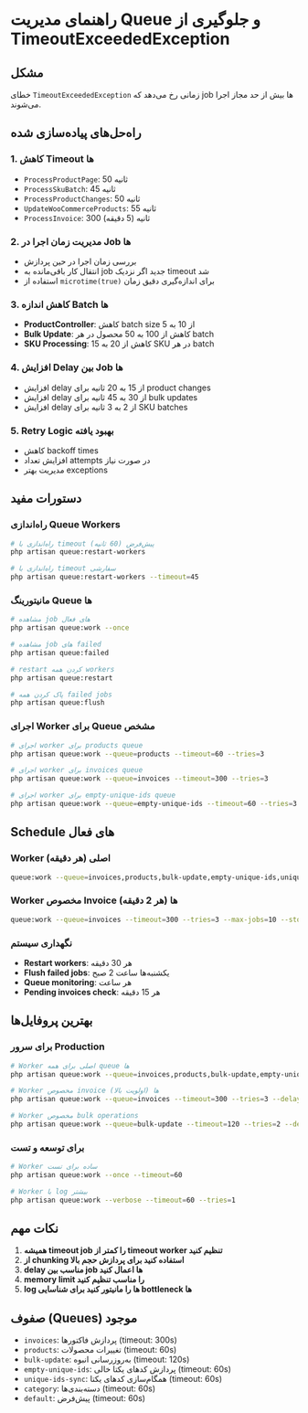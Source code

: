 # راهنمای مدیریت Queue و جلوگیری از TimeoutExceededException

## مشکل
خطای `TimeoutExceededException` زمانی رخ می‌دهد که job ها بیش از حد مجاز اجرا می‌شوند.

## راه‌حل‌های پیاده‌سازی شده

### 1. کاهش Timeout ها
- `ProcessProductPage`: 50 ثانیه
- `ProcessSkuBatch`: 45 ثانیه  
- `ProcessProductChanges`: 50 ثانیه
- `UpdateWooCommerceProducts`: 55 ثانیه
- `ProcessInvoice`: 300 ثانیه (5 دقیقه)

### 2. مدیریت زمان اجرا در Job ها
- بررسی زمان اجرا در حین پردازش
- انتقال کار باقی‌مانده به job جدید اگر نزدیک timeout شد
- استفاده از `microtime(true)` برای اندازه‌گیری دقیق زمان

### 3. کاهش اندازه Batch ها
- **ProductController**: کاهش batch size از 10 به 5
- **Bulk Update**: کاهش از 100 به 50 محصول در هر batch
- **SKU Processing**: کاهش از 20 به 15 SKU در هر batch

### 4. افزایش Delay بین Job ها
- افزایش delay از 15 به 20 ثانیه برای product changes
- افزایش delay از 30 به 45 ثانیه برای bulk updates
- افزایش delay از 2 به 3 ثانیه برای SKU batches

### 5. Retry Logic بهبود یافته
- کاهش backoff times
- افزایش تعداد attempts در صورت نیاز
- مدیریت بهتر exceptions

## دستورات مفید

### راه‌اندازی Queue Workers
```bash
# راه‌اندازی با timeout پیش‌فرض (60 ثانیه)
php artisan queue:restart-workers

# راه‌اندازی با timeout سفارشی
php artisan queue:restart-workers --timeout=45
```

### مانیتورینگ Queue ها
```bash
# مشاهده job های فعال
php artisan queue:work --once

# مشاهده job های failed
php artisan queue:failed

# restart کردن همه workers
php artisan queue:restart

# پاک کردن همه failed jobs
php artisan queue:flush
```

### اجرای Worker برای Queue مشخص
```bash
# اجرای worker برای products queue
php artisan queue:work --queue=products --timeout=60 --tries=3

# اجرای worker برای invoices queue  
php artisan queue:work --queue=invoices --timeout=300 --tries=3

# اجرای worker برای empty-unique-ids queue
php artisan queue:work --queue=empty-unique-ids --timeout=60 --tries=3
```

## Schedule های فعال

### Worker اصلی (هر دقیقه)
```bash
queue:work --queue=invoices,products,bulk-update,empty-unique-ids,unique-ids-sync,category,woocommerce,woocommerce-update,woocommerce-insert,woocommerce-sync,default --timeout=60 --tries=3 --max-jobs=30 --stop-when-empty --memory=512
```

### Worker مخصوص Invoice ها (هر 2 دقیقه)
```bash
queue:work --queue=invoices --timeout=300 --tries=3 --max-jobs=10 --stop-when-empty --memory=256
```

### نگهداری سیستم
- **Restart workers**: هر 30 دقیقه
- **Flush failed jobs**: یکشنبه‌ها ساعت 2 صبح
- **Queue monitoring**: هر ساعت
- **Pending invoices check**: هر 15 دقیقه

## بهترین پروفایل‌ها

### برای سرور Production
```bash
# Worker اصلی برای همه queue ها
php artisan queue:work --queue=invoices,products,bulk-update,empty-unique-ids,unique-ids-sync,category,default --timeout=60 --tries=3 --delay=3 --memory=512

# Worker مخصوص invoice ها (اولویت بالا)
php artisan queue:work --queue=invoices --timeout=300 --tries=3 --delay=5 --memory=256

# Worker مخصوص bulk operations
php artisan queue:work --queue=bulk-update --timeout=120 --tries=2 --delay=10 --memory=512
```

### برای توسعه و تست
```bash
# Worker ساده برای تست
php artisan queue:work --once --timeout=60

# Worker با log بیشتر
php artisan queue:work --verbose --timeout=60 --tries=1
```

## نکات مهم

1. **همیشه timeout job را کمتر از timeout worker تنظیم کنید**
2. **از chunking استفاده کنید برای پردازش حجم بالا**
3. **delay مناسب بین job ها اعمال کنید**
4. **memory limit را مناسب تنظیم کنید**
5. **log ها را مانیتور کنید برای شناسایی bottleneck ها**

## صفوف (Queues) موجود

- `invoices`: پردازش فاکتورها (timeout: 300s)
- `products`: تغییرات محصولات (timeout: 60s)  
- `bulk-update`: به‌روزرسانی انبوه (timeout: 120s)
- `empty-unique-ids`: پردازش کدهای یکتا خالی (timeout: 60s)
- `unique-ids-sync`: همگام‌سازی کدهای یکتا (timeout: 60s)
- `category`: دسته‌بندی‌ها (timeout: 60s)
- `default`: پیش‌فرض (timeout: 60s)
